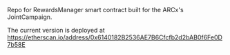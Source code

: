Repo for RewardsManager smart contract built for the ARCx's JointCampaign.

The current version is deployed at https://etherscan.io/address/0x6140182B2536AE7B6Cfcfb2d2bAB0f6Fe0D7b58E
